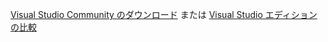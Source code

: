 [Visual Studio Community のダウンロード](http://go.microsoft.com/fwlink/?LinkId=524433) または [Visual Studio エディションの比較](https://www.visualstudio.com/vs-2015-product-editions)